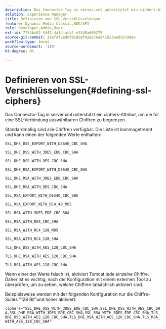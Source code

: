 ```yaml
---
description: Das Connector-Tag in server.xml unterstützt ein ciphers-Attribut, um die für eine SSL-Verbindung auswählbaren Chiffren zu begrenzen.
solution: Experience Manager
title: Definieren von SSL-Verschlüsselungen
feature: Dynamic Media Classic,SDK/API
role: Developer,Admin,User
exl-id: 7734ba02-4442-4a3d-acbf-e14d8ad66279
source-git-commit: 38afaf2ed0f01868f02e236e941b23eed5b790aa
workflow-type: tm+mt
source-wordcount: '119'
ht-degree: 0%

---
```


# Definieren von SSL-Verschlüsselungen{#defining-ssl-ciphers}

Das Connector-Tag in server.xml unterstützt ein ciphers-Attribut, um die für eine SSL-Verbindung auswählbaren Chiffren zu begrenzen.

Standardmäßig sind alle Chiffren verfügbar. Die Liste ist kommagetrennt und kann einen der folgenden Werte enthalten:

`SSL_DHE_DSS_EXPORT_WITH_DES40_CBC_SHA`

`SSL_DHE_DSS_WITH_3DES_EDE_CBC_SHA`

`SSL_DHE_DSS_WITH_DES_CBC_SHA`

`SSL_DHE_RSA_EXPORT_WITH_DES40_CBC_SHA`

`SSL_DHE_RSA_WITH_3DES_EDE_CBC_SHA`

`SSL_DHE_RSA_WITH_DES_CBC_SHA`

`SSL_RSA_EXPORT_WITH_DES40_CBC_SHA`

`SSL_RSA_EXPORT_WITH_RC4_40_MD5`

`SSL_RSA_WITH_3DES_EDE_CBC_SHA`

`SSL_RSA_WITH_DES_CBC_SHA`

`SSL_RSA_WITH_RC4_128_MD5`

`SSL_RSA_WITH_RC4_128_SHA`

`TLS_DHE_DSS_WITH_AES_128_CBC_SHA`

`TLS_DHE_RSA_WITH_AES_128_CBC_SHA`

`TLS_RSA_WITH_AES_128_CBC_SHA`

Wenn einer der Werte falsch ist, aktiviert Tomcat jede einzelne Chiffre. Daher ist es wichtig, nach der Konfiguration mit einem externen Tool zu überprüfen, um zu sehen, welche Chiffren tatsächlich aktiviert sind.

Beispielsweise werden mit der folgenden Konfiguration nur die Chiffre-Suites &quot;128 Bit&quot;und höher aktiviert:

`ciphers="SSL_DHE_DSS_WITH_3DES_EDE_CBC_SHA,SSL_DHE_DSS_WITH_DES_CBC_SHA,SSL_DHE_RSA_WITH_3DES_EDE_CBC_SHA,SSL_RSA_WITH_3DES_EDE_CBC_SHA,TLS_DHE_DSS_WITH_AES_128_CBC_SHA,TLS_DHE_RSA_WITH_AES_128_CBC_SHA,TLS_RSA_WITH_AES_128_CBC_SHA"`
